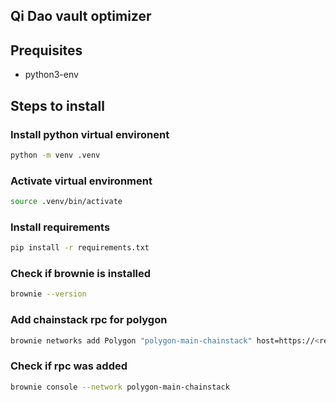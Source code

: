 ## Qi Dao vault optimizer

## Prequisites

* python3-env

## Steps to install

### Install python virtual environent

```bash 
python -m venv .venv
```

### Activate virtual environment
```bash
source .venv/bin/activate
```

### Install requirements
```bash
pip install -r requirements.txt
```

### Check if brownie is installed
```bash
brownie --version
```

### Add chainstack rpc for polygon
```bash
brownie networks add Polygon "polygon-main-chainstack" host=https://<replace-with-your-credentials> chainid=137 name="Mainnet (Chainstack)" explorer=https://api.polygonscan.com/api
```

### Check if rpc was added

```bash
brownie console --network polygon-main-chainstack
```


